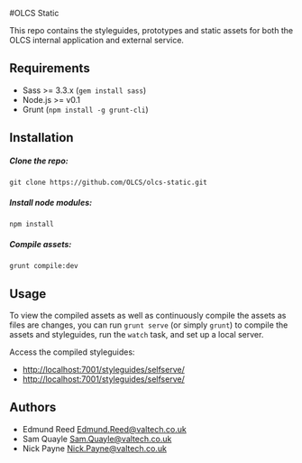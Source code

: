 #OLCS Static

This repo contains the styleguides, prototypes and static assets for both the OLCS internal application and external service.

## Requirements

* Sass >= 3.3.x (`gem install sass`)
* Node.js >= v0.1
* Grunt (`npm install -g grunt-cli`)

## Installation

##### Clone the repo:

```
git clone https://github.com/OLCS/olcs-static.git
```

##### Install node modules:

```
npm install
```

##### Compile assets:

```
grunt compile:dev
```

## Usage

To view the compiled assets as well as continuously compile the assets as files are changes, you can run `grunt serve` (or simply `grunt`) to compile the assets and styleguides, run the `watch` task, and set up a local server.

Access the compiled styleguides: 

* [http://localhost:7001/styleguides/selfserve/](http://localhost:7001/styleguides/selfserve/)
* [http://localhost:7001/styleguides/selfserve/](http://localhost:7001/styleguides/internal/)

## Authors

* Edmund Reed Edmund.Reed@valtech.co.uk
* Sam Quayle  Sam.Quayle@valtech.co.uk
* Nick Payne  Nick.Payne@valtech.co.uk